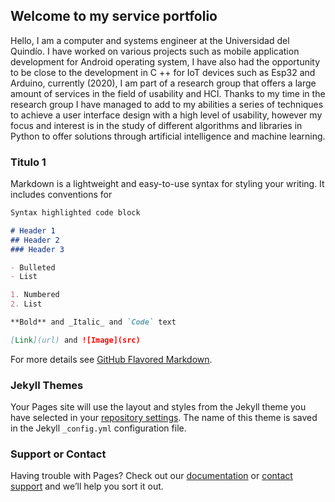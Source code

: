 ## Welcome to my service portfolio



Hello, I am a computer and systems engineer at the Universidad del Quindío.
I have worked on various projects such as mobile application development for Android operating system, I have also had the opportunity to be close to the development in C ++ for IoT devices such as Esp32 and Arduino, currently (2020), I am part of a research group that offers a large amount of services in the field of usability and HCI. Thanks to my time in the research group I have managed to add to my abilities a series of techniques to achieve a user interface design with a high level of usability, however my focus and interest is in the study of different algorithms and libraries in Python to offer solutions through artificial intelligence and machine learning.

### Titulo 1

Markdown is a lightweight and easy-to-use syntax for styling your writing. It includes conventions for

```markdown
Syntax highlighted code block

# Header 1
## Header 2
### Header 3

- Bulleted
- List

1. Numbered
2. List

**Bold** and _Italic_ and `Code` text

[Link](url) and ![Image](src)
```

For more details see [GitHub Flavored Markdown](https://guides.github.com/features/mastering-markdown/).

### Jekyll Themes

Your Pages site will use the layout and styles from the Jekyll theme you have selected in your [repository settings](https://github.com/ingJuanPablo/ingJuanPablo.github.io/settings). The name of this theme is saved in the Jekyll `_config.yml` configuration file.

### Support or Contact

Having trouble with Pages? Check out our [documentation](https://help.github.com/categories/github-pages-basics/) or [contact support](https://github.com/contact) and we’ll help you sort it out.
